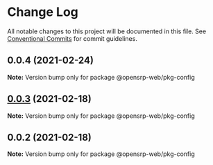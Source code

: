 # Change Log

All notable changes to this project will be documented in this file.
See [Conventional Commits](https://conventionalcommits.org) for commit guidelines.

## 0.0.4 (2021-02-24)

**Note:** Version bump only for package @opensrp-web/pkg-config

## [0.0.3](https://github.com/opensrp/web/compare/@opensrp-web/pkg-config@0.0.2...@opensrp-web/pkg-config@0.0.3) (2021-02-18)

**Note:** Version bump only for package @opensrp-web/pkg-config

## 0.0.2 (2021-02-18)

**Note:** Version bump only for package @opensrp-web/pkg-config
